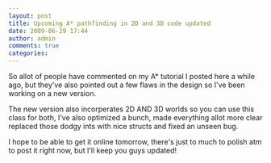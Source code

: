 ```yaml
---
layout: post
title: Upcoming A* pathfinding in 2D and 3D code updated
date: 2009-06-29 17:44
author: admin
comments: true
categories:
---
```

So allot of people have commented on my A* tutorial I posted here a while ago, but they've also pointed out a few flaws in the design so I've been working on a new version.

The new version also incorperates 2D AND 3D worlds so you can use this class for both, I've also optimized a bunch, made everything allot more clear replaced those dodgy ints with nice structs and fixed an unseen bug.

I hope to be able to get it online tomorrow, there's just to much to polish atm to post it right now, but I'll keep you guys updated!
